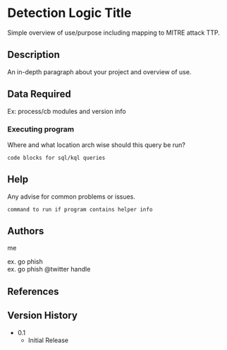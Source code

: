 # Detection Logic Title 

Simple overview of use/purpose including mapping to MITRE attack TTP. 

## Description

An in-depth paragraph about your project and overview of use.

## Data Required 

Ex: process/cb modules and version info

### Executing program

Where and what location arch wise should this query be run?

```
code blocks for sql/kql queries 
```

## Help

Any advise for common problems or issues.

```
command to run if program contains helper info
```

## Authors

me

ex. go phish  
ex. go phish @twitter handle 

## References

## Version History

* 0.1
    * Initial Release
